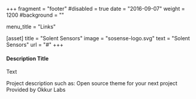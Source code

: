 +++
fragment = "footer"
#disabled = true
date = "2016-09-07"
weight = 1200
#background = ""

menu_title = "Links"

[asset]
  title = "Solent Sensors"
  image = "sosense-logo.svg"
  text = "Solent Sensors"
  url = "#"
+++

#### Description Title

Text

Project description such as:
Open source theme for your next project
Provided by Okkur Labs

